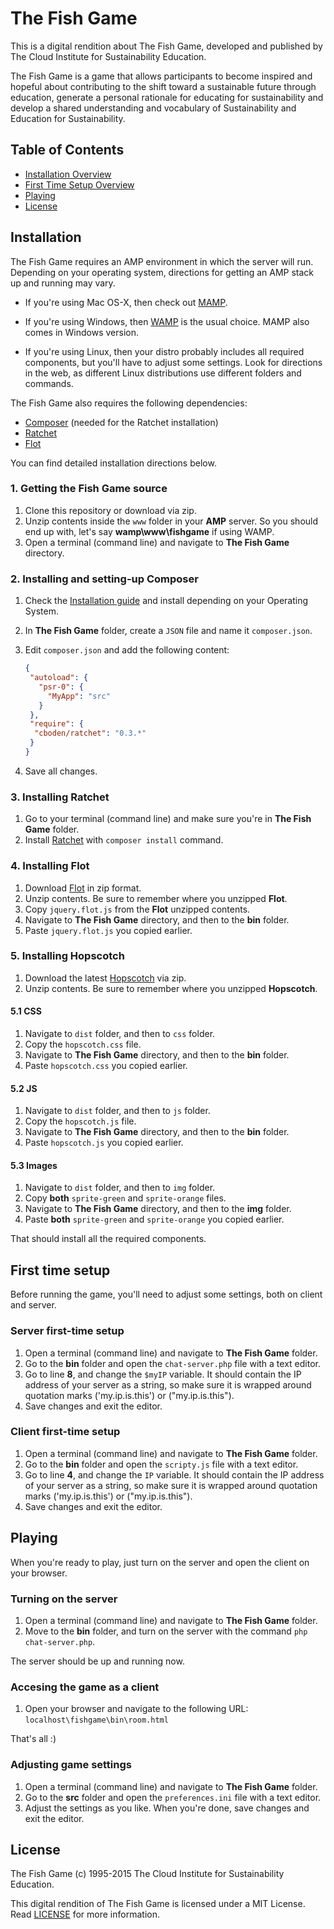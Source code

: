 # The Fish Game

This is a digital rendition about The Fish Game, developed and published by The Cloud Institute for Sustainability Education.

The Fish Game is a game that allows participants to become inspired and hopeful about contributing to the shift toward a sustainable future through education, generate a personal rationale for educating for sustainability and develop a shared understanding and vocabulary of Sustainability and Education for Sustainability.

## Table of Contents

- [Installation Overview](#installation)
- [First Time Setup Overview](#first-time-setup)
- [Playing](#playing)
- [License](#license)

## Installation ##

The Fish Game requires an AMP environment in which the server will run. Depending on your operating system, directions for getting an AMP stack up and running may vary.

- If you're using Mac OS-X, then check out [MAMP](https://www.mamp.info).
- If you're using Windows, then [WAMP](http://www.wampserver.com/en/) is the usual choice. MAMP also comes in Windows version.

- If you're using Linux, then your distro probably includes all required components, but you'll have to adjust some settings. Look for directions in the web, as different Linux distributions use different folders and commands.

The Fish Game also requires the following dependencies:

- [Composer](https://getcomposer.org) (needed for the Ratchet installation)
- [Ratchet](http://socketo.me)
- [Flot](http://www.flotcharts.org)

You can find detailed installation directions below.

### 1. Getting the Fish Game source ###

1. Clone this repository or download via zip.
2. Unzip contents inside the `www` folder in your **AMP** server. So you should end up with, let's say **wamp\www\fishgame** if using WAMP.
3. Open a terminal (command line) and navigate to **The Fish Game** directory.

### 2. Installing and setting-up Composer ###

1. Check the [Installation guide](https://getcomposer.org/doc/00-intro.md) and install depending on your Operating System.
2. In **The Fish Game** folder, create a `JSON` file and name it `composer.json`.
3. Edit `composer.json` and add the following content:

	```json
	{
	 "autoload": {
	   "psr-0": {
	     "MyApp": "src"
	   }
	 },
	 "require": {
	  "cboden/ratchet": "0.3.*"
	 }
	}
	```
4. Save all changes.

### 3. Installing Ratchet ###

1. Go to your terminal (command line) and make sure you're in **The Fish Game** folder.
2. Install [Ratchet](http://socketo.me/) with `composer install` command.

### 4. Installing Flot ###

1. Download [Flot](http://www.flotcharts.org/) in zip format.
2. Unzip contents. Be sure to remember where you unzipped **Flot**.
3. Copy `jquery.flot.js` from the **Flot** unzipped contents.
4. Navigate to **The Fish Game** directory, and then to the **bin** folder.
5. Paste `jquery.flot.js` you copied earlier.

### 5. Installing Hopscotch ###

1. Download the latest [Hopscotch](https://github.com/linkedin/hopscotch/releases) via zip.
2. Unzip contents. Be sure to remember where you unzipped **Hopscotch**.

#### 5.1 CSS ####

1. Navigate to `dist` folder, and then to `css` folder.
2. Copy the `hopscotch.css` file.
3. Navigate to **The Fish Game** directory, and then to the **bin** folder.
4. Paste `hopscotch.css` you copied earlier.

#### 5.2 JS ####

1. Navigate to `dist` folder, and then to `js` folder.
2. Copy the `hopscotch.js` file.
3. Navigate to **The Fish Game** directory, and then to the **bin** folder.
4. Paste `hopscotch.js` you copied earlier.

#### 5.3 Images ####
1. Navigate to `dist` folder, and then to `img` folder.
2. Copy **both** `sprite-green` and `sprite-orange` files.
3. Navigate to **The Fish Game** directory, and then to the **img** folder.
4. Paste **both** `sprite-green` and `sprite-orange` you copied earlier.

That should install all the required components.

## First time setup ##

Before running the game, you'll need to adjust some settings, both on client and server.

### Server first-time setup ###

1. Open a terminal (command line) and navigate to **The Fish Game** folder.
2. Go to the **bin** folder and open the `chat-server.php` file with a text editor.
3. Go to line **8**, and change the `$myIP` variable. It should contain the IP address of your server as a string, so make sure it is wrapped around quotation marks ('my.ip.is.this') or ("my.ip.is.this").
4. Save changes and exit the editor.

### Client first-time setup ###

1. Open a terminal (command line) and navigate to **The Fish Game** folder.
2. Go to the **bin** folder and open the `scripty.js` file with a text editor.
3. Go to line **4**, and change the `IP` variable. It should contain the IP address of your server as a string, so make sure it is wrapped around quotation marks ('my.ip.is.this') or ("my.ip.is.this").
4. Save changes and exit the editor.

## Playing ##

When you're ready to play, just turn on the server and open the client on your browser.

### Turning on the server ###

1. Open a terminal (command line) and navigate to **The Fish Game** folder.
2. Move to the **bin** folder, and turn on the server with the command `php chat-server.php`.

The server should be up and running now.

### Accesing the game as a client ###

1. Open your browser and navigate to the following URL: `localhost\fishgame\bin\room.html`

That's all :)

### Adjusting game settings ###

1. Open a terminal (command line) and navigate to **The Fish Game** folder.
2. Go to the **src** folder and open the `preferences.ini` file with a text editor.
3. Adjust the settings as you like. When you're done, save changes and exit the editor.

## License ##

The Fish Game (c) 1995-2015 The Cloud Institute for Sustainability Education.

This digital rendition of The Fish Game is licensed under a MIT License.
Read [LICENSE](LICENSE) for more information.